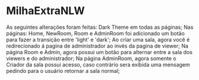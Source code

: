 # MilhaExtraNLW

As seguintes alterações foram feitas:
Dark Theme em todas as páginas;
Nas páginas: Home, NewRoom, Room e AdminRoom foi adicionado um botão para fazer a transição entre 'light' e 'dark';
Ao criar uma sala, agora você é redirecionado á pagina de administrador ao invés da pagina de viewer;
Na página Room e Admin, agora possui um botão para alternar entre a sala dos viewers e do administrador;
Na página AdminRoom, agora somente o Criador da sala possui acesso, caso contrário sera exibida uma mensagem pedindo para o usuário retornar a sala normal;
